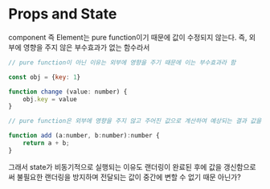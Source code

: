 # Props and State

component 즉 Element는 pure function이기 때문에 값이 수정되지 않는다. 즉, 외부에 영향을 주지 않은 부수효과가 없는 함수라서

```javascript
// pure function이 아닌 이유는 외부에 영향을 주기 때문에 이는 부수효과라 함

const obj = {key: 1}

function change (value: number) {
    obj.key = value
}

// pure function은 외부에 영향을 주지 않고 주어진 값으로 계산하여 예상되는 결과 값을 제공

function add (a:number, b:number):number {
    return a + b;
}
```



그래서 state가 비동기적으로 실행되는 이유도 랜더링이 완료된 후에 값을 갱신함으로써 불필요한 랜더링을 방지하며 전달되는 값이 중간에 변할 수 없기 때문 아닌가?

